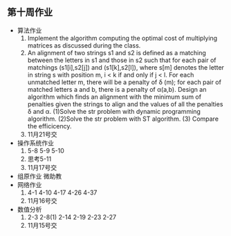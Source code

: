 ## 第十周作业
+ 算法作业
  1. Implement the algorithm computing the optimal cost of multiplying matrices as discussed during the class.
  2. An alignment of two strings s1 and s2 is defined as a matching between the letters in s1 and those in s2 such that for each pair of matchings (s1[i],s2[j]) and (s1[k],s2[l]), where s[m] denotes the letter in string s with position m,  i < k if and only if j < l. For each unmatched letter m, there will be a penalty of δ (m); for each pair of matched letters a and b, there is a penalty of α(a,b). Design an algorithm which finds an alignment with the minimum sum of penalties given the strings to align and the values of all the penalties δ and α. (1)Solve the str problem with dynamic programming algorithm.  (2)Solve the str problem with ST algorithm. (3) Compare the efficicency.
  3. 11月21号交
+ 操作系统作业
  1. 5-8 5-9 5-10
  2. 思考5-11
  3. 11月17号交
+ 组原作业 微助教
+ 网络作业
  1. 4-1 4-10 4-17 4-26 4-37
  2. 11月16号交
+ 数值分析
  1. 2-3 2-8(1) 2-14 2-19 2-23 2-27
  2. 11月15号交
